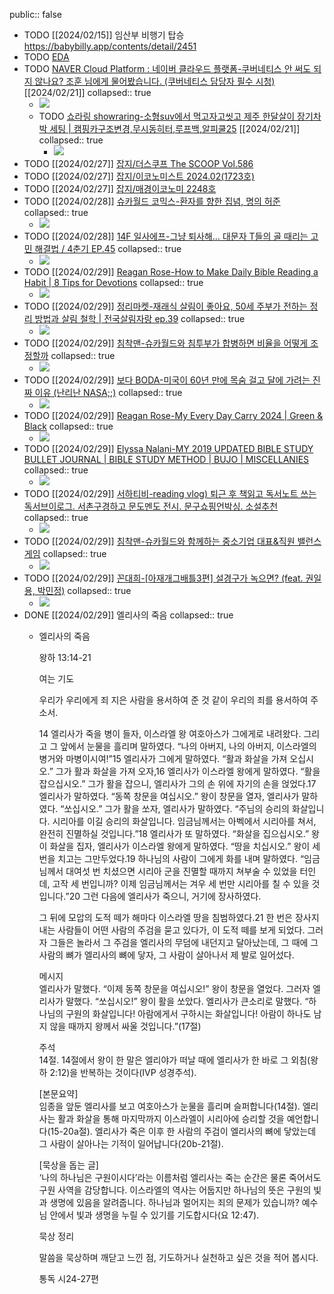 public:: false

- TODO [[2024/02/15]] 임산부 비행기 탑승 https://babybilly.app/contents/detail/2451
- TODO [EDA](https://aws.amazon.com/ko/what-is/eda/)
- TODO [NAVER Cloud Platform : 네이버 클라우드 플랫폼-쿠버네티스 안 써도 되지 않나요? 조훈 님에게 물어봤습니다. (쿠버네티스 담당자 필수 시청)](https://youtube.com/watch?v=m-EmnMFRgeQ&si=iT6iBPZAPr0oVA6B) [[2024/02/21]]
  collapsed:: true
	- ![](https://i.ytimg.com/vi/m-EmnMFRgeQ/hqdefault.jpg)
	- TODO [쇼라링 showraring-소형suv에서 먹고자고씻고 제주 한달살이 장기차박 세팅 | 캠핑카구조변경,무시동히터,루프백,알피쿨25](https://youtube.com/watch?v=tVacpdkCzNQ&si=ju2_aTeLAP8nOnc4) [[2024/02/21]] 
	  collapsed:: true
		- ![](https://i.ytimg.com/vi/tVacpdkCzNQ/hqdefault.jpg)
- TODO [[2024/02/27]] [잡지/더스쿠프 The SCOOP Vol.586](https://millie.page.link/?ibi=kr.co.millie.MillieShelf&efr=1&link=https://link.millie.co.kr/v3/bookDetail/179642300%3Furl%3Dhttps://www.millie.co.kr/v3/bookDetail/179642300)
- TODO [[2024/02/27]] [잡지/이코노미스트 2024.02(1723호)](https://millie.page.link/?ibi=kr.co.millie.MillieShelf&efr=1&link=https://link.millie.co.kr/v3/bookDetail/179641907%3Furl%3Dhttps://www.millie.co.kr/v3/bookDetail/179641907)
- TODO [[2024/02/27]] [잡지/매경이코노미 2248호](https://millie.page.link/?ibi=kr.co.millie.MillieShelf&efr=1&link=https://link.millie.co.kr/v3/bookDetail/179641999%3Furl%3Dhttps://www.millie.co.kr/v3/bookDetail/179641999)
- TODO [[2024/02/28]] [슈카월드 코믹스-환자를 향한 집념, 명의 허준](https://youtube.com/watch?v=6q5f7hLkfDY&si=W_WRtTf8YSkcDqIq) 
  collapsed:: true
	- ![](https://i.ytimg.com/vi/6q5f7hLkfDY/hqdefault.jpg)
- TODO [[2024/02/28]] [14F 일사에프-그냥 퇴사해… 대문자 T들의 골 때리는 고민 해결법 / 4춘기 EP.45](https://youtube.com/watch?v=ZzKex4DXmIM&si=-QlxEHGlopo7nz14) 
  collapsed:: true
	- ![](https://i.ytimg.com/vi/ZzKex4DXmIM/hqdefault.jpg)
- TODO [[2024/02/29]] [Reagan Rose-How to Make Daily Bible Reading a Habit | 8 Tips for Devotions](https://youtube.com/watch?v=GQ-RN9QSAC0&si=_q-A5v4gqGHRUdN2) 
  collapsed:: true
	- ![](https://i.ytimg.com/vi/GQ-RN9QSAC0/hqdefault.jpg)
- TODO [[2024/02/29]] [정리마켓-재래식 살림이 좋아요, 50세 주부가 전하는 정리 방법과 살림 철학 | 전국살림자랑 ep.39](https://youtube.com/watch?v=CVziGDYTz4A&si=vpcilVMIub6uRbww) 
  collapsed:: true
	- ![](https://i.ytimg.com/vi/CVziGDYTz4A/hqdefault.jpg)
- TODO [[2024/02/29]] [침착맨-슈카월드와 침투부가 합병하면 비율을 어떻게 조정할까](https://youtube.com/watch?v=Jx3rHvt5VLg&si=pVKhjtRSMM4_oZUA) 
  collapsed:: true
	- ![](https://i.ytimg.com/vi/Jx3rHvt5VLg/hqdefault.jpg)
- TODO [[2024/02/29]] [보다 BODA-미국이 60년 만에 목숨 걸고 달에 가려는 진짜 이유 (난리난 NASA;;)](https://youtube.com/watch?v=ekHjLi7GQx8&si=oef5SE-DJ__qSk9h) 
  collapsed:: true
	- ![](https://i.ytimg.com/vi/ekHjLi7GQx8/hqdefault.jpg)
- TODO [[2024/02/29]] [Reagan Rose-My Every Day Carry 2024 | Green & Black](https://youtube.com/watch?v=y1Wt5Euet18&si=6rMf7DV7CvIxia1U) 
  collapsed:: true
	- ![](https://i.ytimg.com/vi/y1Wt5Euet18/hqdefault.jpg)
- TODO [[2024/02/29]] [Elyssa Nalani-MY 2019 UPDATED BIBLE STUDY BULLET JOURNAL | BIBLE STUDY METHOD | BUJO | MISCELLANIES](https://youtube.com/watch?v=sowpgdIHQMA&si=wuNuIgBgqZXD028P) 
  collapsed:: true
	- ![](https://i.ytimg.com/vi/sowpgdIHQMA/hqdefault.jpg)
- TODO [[2024/02/29]] [서하티비-reading vlog) 퇴근 후 책읽고 독서노트 쓰는 독서브이로그. 서촌구경하고 문도멘도 전시. 문구쇼핑언박싱. 소설추천](https://youtube.com/watch?v=hMKjwt8nihk&si=Wr04V5va72oMAaV_) 
  collapsed:: true
	- ![](https://i.ytimg.com/vi/hMKjwt8nihk/hqdefault.jpg)
- TODO [[2024/02/29]] [침착맨-슈카월드와 함께하는 중소기업 대표&직원 밸런스게임](https://youtube.com/watch?v=BQHk_Hws0rg&si=nrgyj28ut0apvunO) 
  collapsed:: true
	- ![](https://i.ytimg.com/vi/BQHk_Hws0rg/hqdefault.jpg)
- TODO [[2024/02/29]] [꼰대희-[아재개그배틀3편] 설경구가 녹으면? (feat. 권일용, 박민정)](https://youtube.com/watch?v=iY1sAaLw3LY&si=kS2qJaFZWY7IjeEH) 
  collapsed:: true
	- ![](https://i.ytimg.com/vi/iY1sAaLw3LY/hqdefault.jpg)
- DONE [[2024/02/29]] 엘리사의 죽음
  collapsed:: true
	- 엘리사의 죽음 
	  
	  왕하 13:14-21
	  
	  여는 기도
	  
	  우리가 우리에게 죄 지은 사람을 용서하여 준 것 같이 우리의 죄를 용서하여 주소서.
	  
	  14 엘리사가 죽을 병이 들자, 이스라엘 왕 여호아스가 그에게로 내려왔다. 그리고 그 앞에서 눈물을 흘리며 말하였다. “나의 아버지, 나의 아버지, 이스라엘의 병거와 마병이시여!”15 엘리사가 그에게 말하였다. “활과 화살을 가져 오십시오.” 그가 활과 화살을 가져 오자,16 엘리사가 이스라엘 왕에게 말하였다. “활을 잡으십시오.” 그가 활을 잡으니, 엘리사가 그의 손 위에 자기의 손을 얹었다.17 엘리사가 말하였다. “동쪽 창문을 여십시오.” 왕이 창문을 열자, 엘리사가 말하였다. “쏘십시오.” 그가 활을 쏘자, 엘리사가 말하였다. “주님의 승리의 화살입니다. 시리아를 이길 승리의 화살입니다. 임금님께서는 아벡에서 시리아를 쳐서, 완전히 진멸하실 것입니다.”18 엘리사가 또 말하였다. “화살을 집으십시오.” 왕이 화살을 집자, 엘리사가 이스라엘 왕에게 말하였다. “땅을 치십시오.” 왕이 세 번을 치고는 그만두었다.19 하나님의 사람이 그에게 화를 내며 말하였다. “임금님께서 대여섯 번 치셨으면 시리아 군을 진멸할 때까지 쳐부술 수 있었을 터인데, 고작 세 번입니까? 이제 임금님께서는 겨우 세 번만 시리아를 칠 수 있을 것입니다.”20 그런 다음에 엘리사가 죽으니, 거기에 장사하였다.  
	  
	  
	  그 뒤에 모압의 도적 떼가 해마다 이스라엘 땅을 침범하였다.21 한 번은 장사지내는 사람들이 어떤 사람의 주검을 묻고 있다가, 이 도적 떼를 보게 되었다. 그러자 그들은 놀라서 그 주검을 엘리사의 무덤에 내던지고 달아났는데, 그 때에 그 사람의 뼈가 엘리사의 뼈에 닿자, 그 사람이 살아나서 제 발로 일어섰다.  
	  
	  메시지   
	  엘리사가 말했다. “이제 동쪽 창문을 여십시오!” 왕이 창문을 열었다. 그러자 엘리사가 말했다. “쏘십시오!” 왕이 활을 쏘았다. 엘리사가 큰소리로 말했다. “하나님의 구원의 화살입니다! 아람에게서 구하시는 화살입니다! 아람이 하나도 남지 않을 때까지 왕께서 싸울 것입니다.”(17절)   
	  
	  주석  
	  14절. 14절에서 왕이 한 말은 엘리야가 떠날 때에 엘리사가 한 바로 그 외침(왕하 2:12)을 반복하는 것이다(IVP 성경주석).
	  
	  [본문요약]  
	  임종을 앞둔 엘리사를 보고 여호아스가 눈물을 흘리며 슬퍼합니다(14절). 엘리사는 활과 화살을 통해 마지막까지 이스라엘이 시리아에 승리할 것을 예언합니다(15-20a절). 엘리사가 죽은 이후 한 사람의 주검이 엘리사의 뼈에 닿았는데 그 사람이 살아나는 기적이 일어납니다(20b-21절).
	  
	  [묵상을 돕는 글]  
	  ‘나의 하나님은 구원이시다’라는 이름처럼 엘리사는 죽는 순간은 물론 죽어서도 구원 사역을 감당합니다. 이스라엘의 역사는 어둡지만 하나님의 뜻은 구원의 빛과 생명에 있음을 알려줍니다. 하나님과 멀어지는 죄의 문제가 있습니까? 예수님 안에서 빛과 생명을 누릴 수 있기를 기도합시다(요 12:47).
	  
	  묵상 정리
	  
	  말씀을 묵상하며 깨닫고 느낀 점, 기도하거나 실천하고 싶은 것을 적어 봅시다.
	  
	  통독 시24-27편
